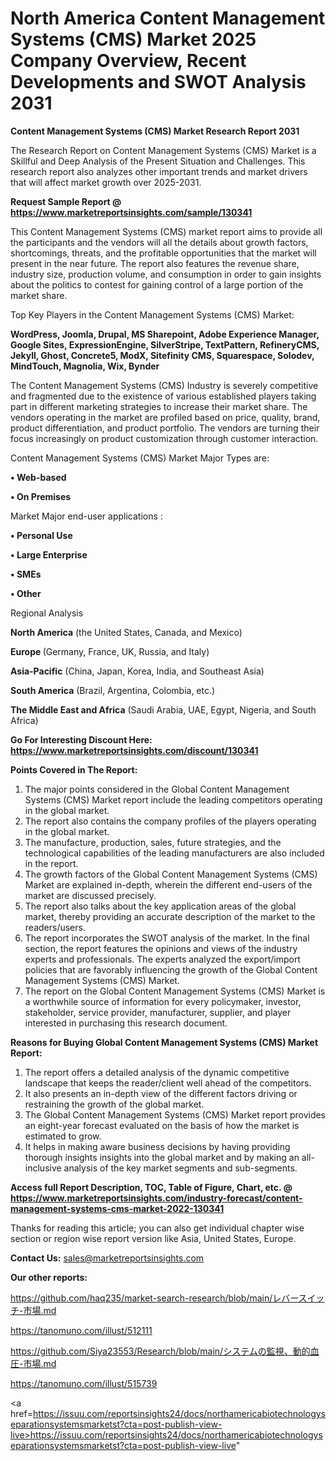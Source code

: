 # North America Content Management Systems  (CMS) Market 2025 Company Overview, Recent Developments and SWOT Analysis 2031

<strong>Content Management Systems  (CMS) Market Research Report 2031</strong>

The Research Report on Content Management Systems  (CMS) Market is a Skillful and Deep Analysis of the Present Situation and Challenges. This research report also analyzes other important trends and market drivers that will affect market growth over 2025-2031.

<strong>Request Sample Report @ <a href=https://www.marketreportsinsights.com/sample/130341>https://www.marketreportsinsights.com/sample/130341</a></strong>

This Content Management Systems  (CMS) market report aims to provide all the participants and the vendors will all the details about growth factors, shortcomings, threats, and the profitable opportunities that the market will present in the near future. The report also features the revenue share, industry size, production volume, and consumption in order to gain insights about the politics to contest for gaining control of a large portion of the market share.

Top Key Players in the Content Management Systems  (CMS) Market:

<strong>WordPress, Joomla, Drupal, MS Sharepoint, Adobe Experience Manager, Google Sites, ExpressionEngine, SilverStripe, TextPattern, RefineryCMS, Jekyll, Ghost, Concrete5, ModX, Sitefinity CMS, Squarespace, Solodev, MindTouch, Magnolia, Wix, Bynder</strong>

The Content Management Systems  (CMS) Industry is severely competitive and fragmented due to the existence of various established players taking part in different marketing strategies to increase their market share. The vendors operating in the market are profiled based on price, quality, brand, product differentiation, and product portfolio. The vendors are turning their focus increasingly on product customization through customer interaction.

Content Management Systems  (CMS) Market Major Types are:

<strong>• Web-based

• On Premises</strong>

Market Major end-user applications :

<strong>• Personal Use

• Large Enterprise

• SMEs

• Other</strong>

Regional Analysis

</u><strong><b>North America</b></strong> (the United States, Canada, and Mexico)

<strong><b>Europe </b></strong>(Germany, France, UK, Russia, and Italy)

<strong><b>Asia-Pacific</b></strong> (China, Japan, Korea, India, and Southeast Asia)

<strong><b>South America</b></strong> (Brazil, Argentina, Colombia, etc.)

<strong><b>The Middle East and Africa</b></strong> (Saudi Arabia, UAE, Egypt, Nigeria, and South Africa)

<strong>Go For Interesting Discount Here: <a href=https://www.marketreportsinsights.com/discount/130341>https://www.marketreportsinsights.com/discount/130341</a></strong>

<strong>Points Covered in The Report:</strong>
<ol>
  <li>The major points considered in the Global Content Management Systems  (CMS) Market report include the leading competitors operating in the global market.</li>
  <li>The report also contains the company profiles of the players operating in the global market.</li>
  <li>The manufacture, production, sales, future strategies, and the technological capabilities of the leading manufacturers are also included in the report.</li>
  <li>The growth factors of the Global Content Management Systems  (CMS) Market are explained in-depth, wherein the different end-users of the market are discussed precisely.</li>
  <li>The report also talks about the key application areas of the global market, thereby providing an accurate description of the market to the readers/users.</li>
  <li>The report incorporates the SWOT analysis of the market. In the final section, the report features the opinions and views of the industry experts and professionals. The experts analyzed the export/import policies that are favorably influencing the growth of the Global Content Management Systems  (CMS) Market.</li>
  <li>The report on the Global Content Management Systems  (CMS) Market is a worthwhile source of information for every policymaker, investor, stakeholder, service provider, manufacturer, supplier, and player interested in purchasing this research document.</li>
</ol>
<strong>Reasons for Buying Global Content Management Systems  (CMS) Market Report:</strong>

<ol>
  <li>The report offers a detailed analysis of the dynamic competitive landscape that keeps the reader/client well ahead of the competitors.</li>
  <li>It also presents an in-depth view of the different factors driving or restraining the growth of the global market.</li>
  <li>The Global Content Management Systems  (CMS) Market report provides an eight-year forecast evaluated on the basis of how the market is estimated to grow.</li>
  <li>It helps in making aware business decisions by having providing thorough insights insights into the global market and by making an all-inclusive analysis of the key market segments and sub-segments.</li>
</ol>
<strong>Access full Report Description, TOC, Table of Figure, Chart, etc. @ <a href=https://www.marketreportsinsights.com/industry-forecast/content-management-systems-cms-market-2022-130341>https://www.marketreportsinsights.com/industry-forecast/content-management-systems-cms-market-2022-130341</a></strong>


Thanks for reading this article; you can also get individual chapter wise section or region wise report version like Asia, United States, Europe.

<strong>Contact Us:</strong>
sales@marketreportsinsights.com

<strong>Our other reports:</strong>

<a href=https://github.com/haq235/market-search-research/blob/main/レバースイッチ-市場.md>https://github.com/haq235/market-search-research/blob/main/レバースイッチ-市場.md</a>

<a href=https://tanomuno.com/illust/512111>https://tanomuno.com/illust/512111</a>

<a href=https://github.com/Siya23553/Research/blob/main/システムの監視、動的血圧-市場.md>https://github.com/Siya23553/Research/blob/main/システムの監視、動的血圧-市場.md</a>

<a href=https://tanomuno.com/illust/515739>https://tanomuno.com/illust/515739</a>

<a href=https://issuu.com/reportsinsights24/docs/northamericabiotechnologyseparationsystemsmarketst?cta=post-publish-view-live>https://issuu.com/reportsinsights24/docs/northamericabiotechnologyseparationsystemsmarketst?cta=post-publish-view-live</a>"
